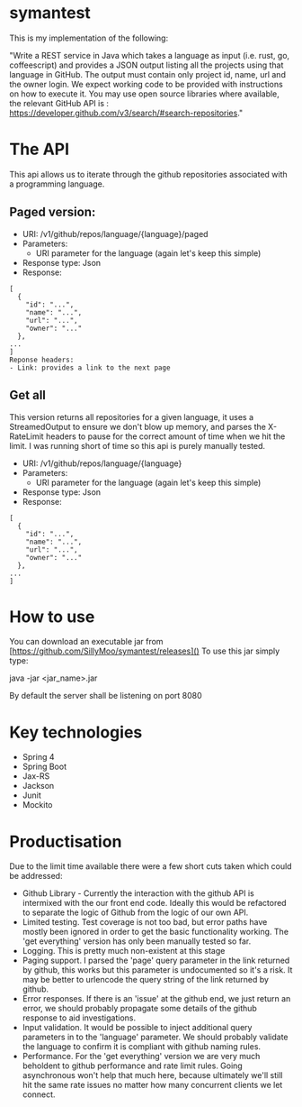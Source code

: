 # symantest

This is my implementation of the following:

"Write a REST service in Java which takes a language as input (i.e. rust, go, 
coffeescript) and provides a JSON output listing all the projects using that 
language in GitHub.  The output must contain only project id, name, url and 
the owner login.  We expect working code to be provided with instructions on 
how to execute it. You may use open source libraries where available, the 
relevant GitHub API is : 
https://developer.github.com/v3/search/#search-repositories."

# The API
This api allows us to iterate through the github repositories associated with a 
programming language.

## Paged version:
- URI: /v1/github/repos/language/{language}/paged
- Parameters:
  - URI parameter for the language (again let's keep this simple)
- Response type: Json
- Response:
```
[
  {
    "id": "...",
    "name": "...",
    "url": "...",
    "owner": "..."
  },
...
]
Reponse headers:
- Link: provides a link to the next page
```

## Get all
This version returns all repositories for a given language, it uses a StreamedOutput to ensure we don't blow up memory, 
and parses the X-RateLimit headers to pause for the correct amount of time when we hit the limit. I was running short of 
time so this api is purely manually tested.

- URI: /v1/github/repos/language/{language}
- Parameters:
  - URI parameter for the language (again let's keep this simple)
- Response type: Json
- Response:
```
[
  {
    "id": "...",
    "name": "...",
    "url": "...",
    "owner": "..."
  },
...
]
```

# How to use

You can download an executable jar from [https://github.com/SillyMoo/symantest/releases]() To use this jar simply type:

java -jar <jar_name>.jar

By default the server shall be listening on port 8080

# Key technologies
- Spring 4
- Spring Boot
- Jax-RS
- Jackson
- Junit
- Mockito

# Productisation
Due to the limit time available there were a few short cuts taken which could be addressed:
- Github Library - Currently the interaction with the github API is intermixed with the our front
end code. Ideally this would be refactored to separate the logic of Github from the logic of our
own API.
- Limited testing. Test coverage is not too bad, but error paths have mostly been ignored in order to get the
basic functionality working. The 'get everything' version has only been manually tested so far.
- Logging. This is pretty much non-existent at this stage
- Paging support. I parsed the 'page' query parameter in the link returned by github, this works but this
parameter is undocumented so it's a risk. It may be better to urlencode the query string of the link returned
by github.
- Error responses. If there is an 'issue' at the github end, we just return an error, we should probably
propagate some details of the github response to aid investigations.
- Input validation. It would be possible to inject additional query parameters in to the 'language' parameter. We should
probably validate the language to confirm it is compliant with github naming rules.
- Performance. For the 'get everything' version we are very much beholdent to github performance and rate limit rules. Going
asynchronous won't help that much here, because ultimately we'll still hit the same rate issues no matter how many
concurrent clients we let connect.
